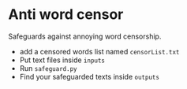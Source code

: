 # Anti word censor

Safeguards against annoying word censorship.

- add a censored words list named `censorList.txt`
- Put text files inside `inputs`
- Run `safeguard.py`
- Find your safeguarded texts inside `outputs`
